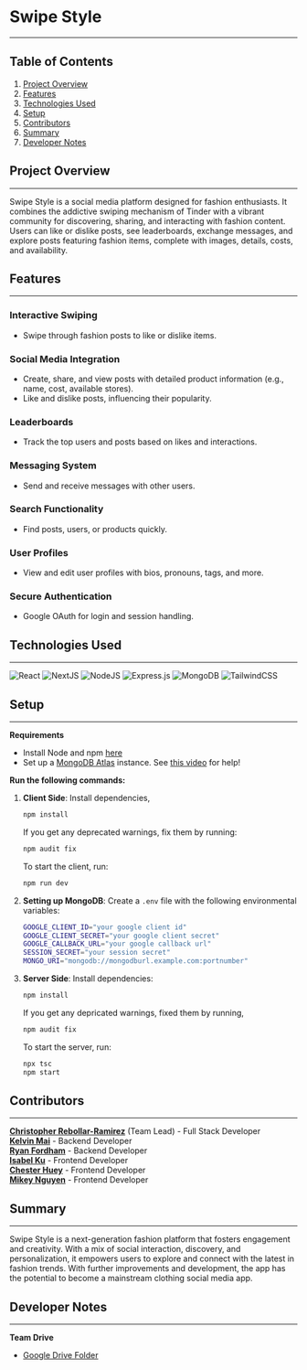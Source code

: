 # Swipe Style
---

## Table of Contents

1. [Project Overview](#project-overview)
2. [Features](#features)
3. [Technologies Used](#technologies-used)
4. [Setup](#setup)
5. [Contributors](#contributors)
6. [Summary](#summary)
7. [Developer Notes](#developer-notes)

## Project Overview
---

Swipe Style is a social media platform designed for fashion enthusiasts. It combines the addictive swiping mechanism of Tinder with a vibrant community for discovering, sharing, and interacting with fashion content. Users can like or dislike posts, see leaderboards, exchange messages, and explore posts featuring fashion items, complete with images, details, costs, and availability.

## Features
---

### Interactive Swiping

- Swipe through fashion posts to like or dislike items.

### Social Media Integration

- Create, share, and view posts with detailed product information (e.g., name, cost, available stores).
- Like and dislike posts, influencing their popularity.

### Leaderboards

- Track the top users and posts based on likes and interactions.

### Messaging System

- Send and receive messages with other users.

### Search Functionality

- Find posts, users, or products quickly.

### User Profiles

- View and edit user profiles with bios, pronouns, tags, and more.

### Secure Authentication

- Google OAuth for login and session handling.

## Technologies Used
___

![React](https://img.shields.io/badge/react-%2320232a.svg?style=for-the-badge&logo=react&logoColor=%2361DAFB)
![NextJS](https://img.shields.io/badge/Next-black?style=for-the-badge&logo=next.js&logoColor=white)
![NodeJS](https://img.shields.io/badge/node.js-6DA55F?style=for-the-badge&logo=node.js&logoColor=white)
![Express.js](https://img.shields.io/badge/express.js-%23404d59.svg?style=for-the-badge&logo=express&logoColor=%2361DAFB)
![MongoDB](https://img.shields.io/badge/MongoDB-%234ea94b.svg?style=for-the-badge&logo=mongodb&logoColor=white)
![TailwindCSS](https://img.shields.io/badge/tailwindcss-%2338B2AC.svg?style=for-the-badge&logo=tailwind-css&logoColor=white)


## Setup
___

**Requirements**

- Install Node and npm [here](https://nodejs.org/en/download/)
- Set up a [MongoDB Atlas](https://www.mongodb.com/) instance. See [this video](https://www.youtube.com/watch?v=CcOL5h_ZFJM) for help!

**Run the following commands:**

1. **Client Side**:
   Install dependencies,

   ```bash
   npm install
   ```

   If you get any deprecated warnings, fix them by running:

   ```bash
   npm audit fix
   ```

   To start the client, run:

   ```bash
   npm run dev
   ```

2. **Setting up MongoDB**: Create a `.env` file with the following environmental variables:

   ```bash
   GOOGLE_CLIENT_ID="your google client id"
   GOOGLE_CLIENT_SECRET="your google client secret"
   GOOGLE_CALLBACK_URL="your google callback url"
   SESSION_SECRET="your session secret"
   MONGO_URI="mongodb://mongodburl.example.com:portnumber"
   ```

3. **Server Side**:
   Install dependencies:

   ```bash
   npm install
   ```

   If you get any depricated warnings, fixed them by running,

   ```bash
   npm audit fix
   ```

   To start the server, run:

   ```bash
   npx tsc
   npm start
   ```

## Contributors
___
[**Christopher Rebollar-Ramirez**](https://github.com/crebollarramirez) (Team Lead) - Full Stack Developer <br>
[**Kelvin Mai**](https://github.com/watawada) - Backend Developer  
[**Ryan Fordham**](https://github.com/theryanfo) - Backend Developer  
[**Isabel Ku**](https://github.com/OrigamiStarz) - Frontend Developer  
[**Chester Huey**](https://github.com/ChesterHuey) - Frontend Developer  
[**Mikey Nguyen**](https://github.com/migingyn) - Frontend Developer  

## Summary
___

Swipe Style is a next-generation fashion platform that fosters engagement and creativity. With a mix of social interaction, discovery, and personalization, it empowers users to explore and connect with the latest in fashion trends. With further improvements and development, the app has the potential to become a mainstream clothing social media app.

## Developer Notes
___

**Team Drive**

- [Google Drive Folder](https://drive.google.com/drive/u/1/folders/1Vv8ejY)
